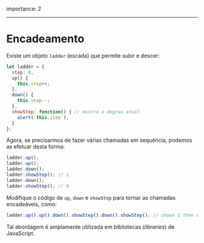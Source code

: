 importance: 2

---

# Encadeamento

Existe um objeto `ladder` (escada) que permite subir e descer:

```js
let ladder = {
  step: 0,
  up() {
    this.step++;
  },
  down() {
    this.step--;
  },
  showStep: function() { // mostra o degrau atual
    alert( this.step );
  }
};
```

Agora, se precisarmos de fazer várias chamadas em sequência, podemos as efetuar desta forma:

```js
ladder.up();
ladder.up();
ladder.down();
ladder.showStep(); // 1
ladder.down();
ladder.showStep(); // 0
```

Modifique o código de `up`, `down` e `showStep` para tornar as chamadas encadeáveis, como:

```js
ladder.up().up().down().showStep().down().showStep(); // shows 1 then 0
```

Tal abordagem é amplamente utilizada em bibliotecas (*libraries*) de JavaScript.
